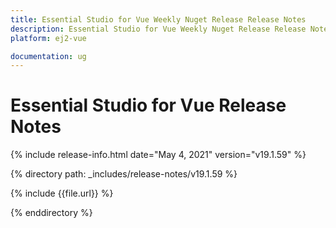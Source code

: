 ```yaml
---
title: Essential Studio for Vue Weekly Nuget Release Release Notes  
description: Essential Studio for Vue Weekly Nuget Release Release Notes  
platform: ej2-vue

documentation: ug
---
```


# Essential Studio for  Vue  Release Notes  

{% include release-info.html date="May 4, 2021"   version="v19.1.59"  %} 

{% directory path: _includes/release-notes/v19.1.59 %}

{% include {{file.url}} %}

{% enddirectory %}
